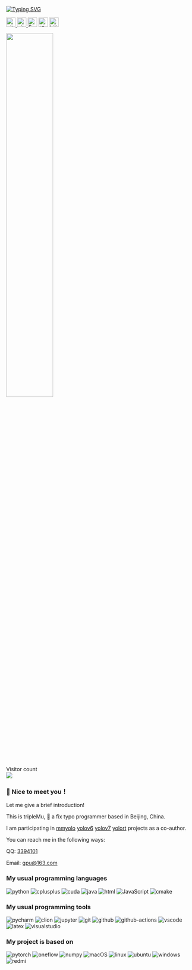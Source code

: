 <p align="left">
<a href="https://github.com/triple-Mu">
	<img src="https://readme-typing-svg.demolab.com?font=Georgia&size=18&duration=2000&pause=100&multiline=true&width=500&height=100&lines=Lin Song;AI+Researcher+%7C+AI+Engineer;DeepLearning+Model+Training+%7C+Deploying;Major+in+Computer+Vision;" alt="Typing SVG" />
</a>

<p> 
<a href="https://github.com/triple-Mu"> 
    <img src="https://komarev.com/ghpvc/?username=triple-Mu&color=blue" height="25px" alt="github follow" /> 
</a>
<a href="https://github.com/triple-Mu?tab=followers"> 
    <img src="https://img.shields.io/github/followers/triple-Mu?label=Followers&style=plastic" height="25px" alt="github follow" /> </a>
<a href="gpu@163.com"> 
    <img src="https://img.shields.io/badge/163-%23D14836.svg?&style=plastic&logo=gmail&logoColor=white" height="25px" alt="Email" /></a>
<a href="https://www.zhihu.com/people/lin-song-90-40">
    <img src="https://img.shields.io/badge/知乎-0079FF.svg?style=plastic&logo=zhihu&logoColor=white" height="25px" alt="知乎" /></a>
<a href="#https://space.bilibili.com/22968104">
    <img src="https://img.shields.io/badge/bilibili-0079FF.svg?style=plastic&logo=bilibili&logoColor=white" height="25px" alt="bilibili" /></a>
</p> 

<img style="width: 50%" align="medium" src="https://github-readme-stats.vercel.app/api?username=triple-Mu&show_icons=true&hide_border=true&count_private=true" />

<p align="left"> 
  Visitor count<br>
  <img src="https://profile-counter.glitch.me/triple-Mu/count.svg" />
</p>


### :wave: Nice to meet you！

Let me give a brief introduction! 

This is tripleMu, &#x1F923; a fix typo programmer based in Beijing, China. 

I am participating in [mmyolo](https://github.com/open-mmlab/mmyolo) [yolov6](https://github.com/meituan/YOLOv6)  [yolov7](https://github.com/WongKinYiu/yolov7)  [yolort](https://zhiqwang.com/yolov5-rt-stack/) projects as a co-author. 

You can reach me in the following ways:

QQ: [3394101](https://qm.qq.com/cgi-bin/qm/qr?k=cJLjv4LZzJvoZpta_-d4sib-il9UNi1L&noverify=0&personal_qrcode_source=4)

Email: gpu@163.com



### My usual programming languages

<p align="left">
  <img alt="python" src="https://img.shields.io/badge/Python-3776AB?style=flat-square&logo=python&logoColor=white" >
  <img alt="cplusplus" src="https://img.shields.io/badge/C%2B%2B-00599C?style=flat-square&logo=c%2B%2B&logoColor=white" >
  <img alt="cuda" src="https://img.shields.io/badge/CUDA-00599C?style=flat-square&logo=c%2B%2B&logoColor=white" >
  <img alt="java" src="https://img.shields.io/badge/Java-00599C?style=flat-square&logo=Java&logoColor=white" >
  <img alt="html" src="https://img.shields.io/badge/HTML-239120?style=flat-square&logo=html5&logoColor=white" >
  <img alt="JavaScript" src="https://img.shields.io/badge/JavaScript-239120?style=flat-square&logo=JavaScript&logoColor=white" >
  <img alt="cmake" src="https://img.shields.io/badge/CMake-064F8C?style=flat-square&logo=cmake&logoColor=white" >
</p>


### My usual programming tools

<p align="left">
  <img alt="pycharm" src="https://img.shields.io/badge/pycharm-0078D4?style=flat-square&logo=pycharm&logoColor=white" >
  <img alt="clion" src="https://img.shields.io/badge/clion-0078D4?style=flat-square&logo=clion&logoColor=white" >
  <img alt="jupyter" src="https://img.shields.io/badge/Jupyter-F37626.svg?&style=flat-square&logo=Jupyter&logoColor=white" >
  <img alt="git" src="https://img.shields.io/badge/Git-F05032?style=flat-square&logo=git&logoColor=white" >
  <img alt="github" src="https://img.shields.io/badge/GitHub-100000?style=flat-square&logo=github&logoColor=white" >
  <img alt="github-actions" src="https://img.shields.io/badge/GH_Actions-2088FF?style=flat-square&logo=github-actions&logoColor=white" >
  <img alt="vscode" src="https://img.shields.io/badge/vscode-0078D4?style=flat-square&logo=visual%20studio%20code&logoColor=white" >
  <img alt="latex" src="https://img.shields.io/badge/LaTeX-47A141?style=flat-square&logo=LaTeX&logoColor=white" >
  <img alt="visualstudio" src="https://img.shields.io/badge/visualstudio-0078D4?style=flat-square&logo=visualstudio&logoColor=white" >
</p>


### My project is based on

<p align="left">
  <img alt="pytorch" src="https://img.shields.io/badge/PyTorch-EE4C2C?style=flat-square&logo=PyTorch&logoColor=white" >
  <img alt="oneflow" src="https://img.shields.io/badge/OneFlow-EE4C2C?style=flat-square&logo=OneFlow&logoColor=white" >
  <img alt="numpy" src="https://img.shields.io/badge/Numpy-777BB4?style=flat-square&logo=numpy&logoColor=white" >
  <img alt="macOS" src="https://img.shields.io/badge/macOS-000000?style=flat-square&logo=apple&logoColor=white">
  <img alt="linux" src="https://img.shields.io/badge/Linux-FCC624?style=flat-square&logo=linux&logoColor=black" >
  <img alt="ubuntu" src="https://img.shields.io/badge/Ubuntu-E95420?style=flat-square&logo=ubuntu&logoColor=white" >
  <img alt="windows" src="https://img.shields.io/badge/windows-FCC624?style=flat-square&logo=windows&logoColor=black" >
  <img alt="redmi" src="https://img.shields.io/badge/RedMi-%23FF0000.svg?style=flat-square&logo=redmi&logoColor=white">
</p>
